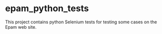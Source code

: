 # epam_python_tests
This project contains python Selenium tests for testing some cases on the Epam web site.
